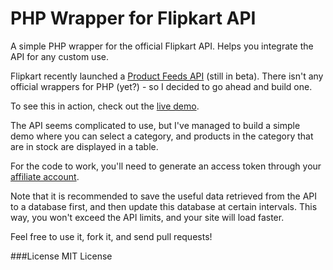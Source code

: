 PHP Wrapper for Flipkart API
============================
A simple PHP wrapper for the official Flipkart API. Helps you integrate the API for any custom use.

Flipkart recently launched a [Product Feeds API](http://www.flipkart.com/affiliate/apifaq) (still in beta). There isn't any official wrappers for PHP (yet?) - so I decided to go ahead and build one.

To see this in action, check out the [live demo](http://www.clusterdev.com/flipkart-api-demo/).

The API seems complicated to use, but I've managed to build a simple demo where you can select a category, and products in the category that are in stock are displayed in a table.

For the code to work, you'll need to generate an access token through your [affiliate account](http://www.flipkart.com/affiliate/).

Note that it is recommended to save the useful data retrieved from the API to a database first, and then update this database at certain intervals. This way, you won't exceed the API limits, and your site will load faster.

Feel free to use it, fork it, and send pull requests!

###License
MIT License
